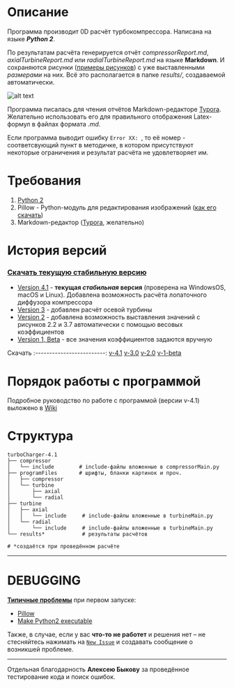 # Описание
Программа производит 0D расчёт турбокомпрессора. Написана на языке **_Python 2_**.

По результатам расчёта генерируется отчёт  _compressorReport.md_, _axialTurbineReport.md_  или _radialTurbineReport.md_ на языке **Markdown**. И сохраняются рисунки ([примеры рисунков](https://github.com/StasF1/turboCharger/wiki/Примеры-получаемых-рисунков)) с уже выставленными _размерами_ на них. Всё это располагается в папке _results/_, создаваемой автоматически. 

![alt text](https://github.com/StasF1/READMEPictures/blob/master/turboCharger/inTurbineWheel.png)

Программа писалась для чтения отчётов  Markdown-редакторе [Typora](https://typora.io). Желательно использовать его для правильного отображения Latex-формул в файлах формата _.md_.

Если программа выводит ошибку `Error XX: `, то её номер - соответсвующий пункт в методичке, в котором присутствуют некоторые ограничения и результат расчёта не удовлетворяет им.

# Требования
1. [Python 2](https://www.python.org)
2. Pillow - Python-модуль для редактирования изображений ([как его скачать](https://github.com/StasF1/turboCharger/issues/2))
3. Markdown-редактор ([Typora](https://typora.io), желательно)

# История версий

### [Скачать текущую стабильную версию](https://github.com/StasF1/turboCharger/archive/v4.1.zip)

* [Version 4.1](https://github.com/StasF1/turboCharger/releases/tag/v4.1) - **текущая _стабильная_ версия** (проверена на WindowsOS, macOS и Linux). Добавлена возможность расчёта лопаточного диффузора компрессора
* [Version 3](https://github.com/StasF1/turboCharger/tree/2f434710fcaaf7b3490b27ce547eeb675d5640c9) - добавлен расчёт осевой турбины
* [Version 2](https://github.com/StasF1/turboCharger/tree/b662077078b15b35b4018b8175d48d35511bdbf9) - добавлена возможность выставления значений с рисунков 2.2 и 3.7 автоматически с помощью весовых коэффициентов
* [Version 1, Beta](https://github.com/StasF1/turboCharger/tree/6426ec34df5ef5c2d30bfc3fbf852d39bd998852) - все значения коэффициентов задаются вручную

Скачать
:-------------------------:
[v-4.1](https://github.com/StasF1/turboCharger/archive/v4.1.zip)
[v-3.0](https://github.com/StasF1/turboCharger/archive/2f434710fcaaf7b3490b27ce547eeb675d5640c9.zip)
[v-2.0](https://github.com/StasF1/turboCharger/archive/b662077078b15b35b4018b8175d48d35511bdbf9.zip)
[v-1-beta](https://github.com/StasF1/turboCharger/archive/6426ec34df5ef5c2d30bfc3fbf852d39bd998852.zip)

# Порядок работы с программой
Подробное руководство по работе с программой (версии v-4.1) выложено в [Wiki](https://github.com/StasF1/turboCharger/wiki)

# Структура
```gitignore
turboCharger-4.1
├── compressor
│   └── include        # include-файлы вложенные в compressorMain.py
├── programFiles       # шрифты, бланки картинок и проч.
│   ├── compressor
│   └── turbine
│       ├── axial
│       └── radial
├── turbine
│   ├── axial
│   │   └── include     # include-файлы вложенные в turbineMain.py
│   └── radial
│       └── include     # include-файлы вложенные в turbineMain.py
└── results*            # результаты расчётов

# *создаётся при проведённом расчёте
```

---
# DEBUGGING
**[Типичные проблемы](https://github.com/StasF1/turboCharger/issues?utf8=✓&q=is%3Aissue+is%3Aclosed+label%3A%22good+first+issue%22+)** при первом запуске:

- [Pillow](https://github.com/StasF1/turboCharger/issues/2)
- [Make Python2 executable](https://github.com/StasF1/turboCharger/issues/3)

Также, в случае, если у вас **что-то не работет** и решения нет – не стесняйтесь нажимать на [`New Issue`](https://github.com/StasF1/turboCharger/issues?utf8=✓&q=) и создавать сообщение о возникшей проблеме.

---
Отдельная благодарность **Алексею Быкову** за проведённое тестирование кода и поиск ошибок.

